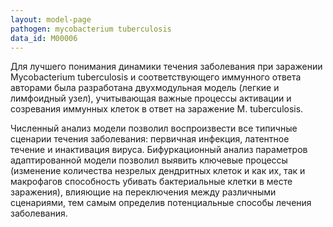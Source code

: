 ```yaml
---
layout: model-page
pathogen: mycobacterium tuberculosis
data_id: M00006
---
```

Для лучшего понимания динамики течения заболевания при заражении Mycobacterium tuberculosis и соответствующего иммунного ответа авторами была разработана двухмодульная модель (легкие и лимфоидный узел), учитывающая важные процессы активации и созревания иммунных клеток в ответ на заражение M. tuberculosis. 


Численный анализ модели позволил воспроизвести все типичные сценарии течения заболевания: первичная инфекция, латентное течение и инактивация вируса. Бифуркационный анализ параметров адаптированной модели позволил выявить ключевые процессы (изменение количества незрелых дендритных клеток и как их, так и макрофагов способность убивать бактериальные клетки в месте заражения), влияющие на переключения между различными сценариями, тем самым определив потенциальные способы лечения заболевания.
